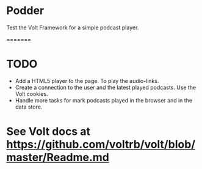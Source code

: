 # Podder

Test the Volt Framework for a simple podcast player.

=======

# TODO

* Add a HTML5 player to the page. To play the audio-links.
* Create a connection to the user and the latest played podcasts. Use the Volt cookies.
* Handle more tasks for mark podcasts played in the browser and in the data store.

# See Volt docs at https://github.com/voltrb/volt/blob/master/Readme.md
